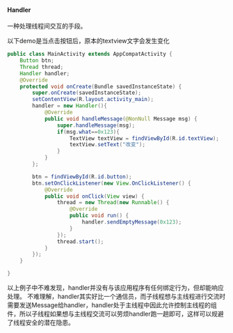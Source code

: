 #### Handler
一种处理线程间交互的手段。

以下demo是当点击按钮后，原本的textview文字会发生变化
```java
public class MainActivity extends AppCompatActivity {
    Button btn;
    Thread thread;
    Handler handler;
    @Override
    protected void onCreate(Bundle savedInstanceState) {
        super.onCreate(savedInstanceState);
        setContentView(R.layout.activity_main);
        handler = new Handler(){
            @Override
            public void handleMessage(@NonNull Message msg) {
                super.handleMessage(msg);
                if(msg.what==0x123){
                    TextView textView = findViewById(R.id.textView);
                    textView.setText("改变");
                }
            }
        };

        btn = findViewById(R.id.button);
        btn.setOnClickListener(new View.OnClickListener() {
            @Override
            public void onClick(View view) {
                thread = new Thread(new Runnable() {
                    @Override
                    public void run() {
                        handler.sendEmptyMessage(0x123);
                    }
                });
                thread.start();
            }
        });
    }

}
```

以上例子中不难发现，handler并没有与该应用程序有任何绑定行为，但却能响应处理。
不难理解，handler其实好比一个通信员，而子线程想与主线程进行交流时需要发送Message给handler，handler处于主线程中因此允许控制主线程的组件，所以子线程如果想与主线程交流可以劳烦handler跑一趟即可，这样可以规避了线程安全的潜在隐患。